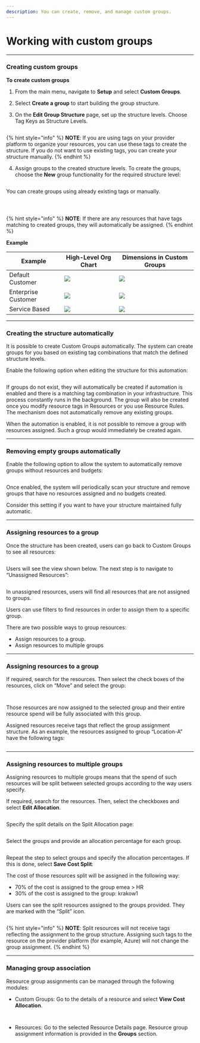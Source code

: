 ```yaml
---
description: You can create, remove, and manage custom groups.
---
```


# Working with custom groups

***

### Creating custom groups <a href="#navigate-to-custom-groups" id="navigate-to-custom-groups"></a>

**To create custom groups**

1. From the main menu, navigate to **Setup** and select **Custom Groups**.&#x20;
2. Select **Create a group** to start building the group structure.&#x20;
3.  On the **Edit Group Structure** page, set up the structure levels. Choose Tag Keys as Structure Levels.&#x20;

    <figure><img src="../../.gitbook/assets/image (14) (1).png" alt=""><figcaption></figcaption></figure>

{% hint style="info" %}
**NOTE**: If you are using tags on your provider platform to organize your resources, you can use these tags to create the structure. If you do not want to use existing tags, you can create your structure manually.
{% endhint %}

4.  Assign groups to the created structure levels. To create the groups, choose the **New** group functionality for the required structure level:

    <figure><img src="../../.gitbook/assets/image (1) (1) (1).png" alt=""><figcaption></figcaption></figure>

You can create groups using already existing tags or manually.

<figure><img src="../../.gitbook/assets/image (2) (1) (1).png" alt=""><figcaption></figcaption></figure>

<figure><img src="../../.gitbook/assets/image (4) (1) (1).png" alt=""><figcaption></figcaption></figure>

<figure><img src="../../.gitbook/assets/image (6) (1) (1).png" alt=""><figcaption></figcaption></figure>

{% hint style="info" %}
**NOTE**: If there are any resources that have tags matching to created groups, they will automatically be assigned.
{% endhint %}

**Example**

| Example             | High-Level Org Chart                               | Dimensions in Custom Groups                    |
| ------------------- | -------------------------------------------------- | ---------------------------------------------- |
| Default Customer    | ![](<../../.gitbook/assets/image (7) (1) (1).png>) | ![](<../../.gitbook/assets/image (2) (1).png>) |
| Enterprise Customer | ![](<../../.gitbook/assets/image (8) (1) (1).png>) | ![](<../../.gitbook/assets/image (3) (1).png>) |
| Service Based       | ![](<../../.gitbook/assets/image (9) (1) (1).png>) | ![](<../../.gitbook/assets/image (4) (1).png>) |

***

### Creating the structure automatically <a href="#create-structure-automatically" id="create-structure-automatically"></a>

It is possible to create Custom Groups automatically. The system can create groups for you based on existing tag combinations that match the defined structure levels.

Enable the following option when editing the structure for this automation:

<figure><img src="../../.gitbook/assets/image (10) (1) (1).png" alt=""><figcaption></figcaption></figure>

If groups do not exist, they will automatically be created if automation is enabled and there is a matching tag combination in your infrastructure. This process constantly runs in the background. The group will also be created once you modify resource tags in Resources or you use Resource Rules. The mechanism does not automatically remove any existing groups.

When the automation is enabled, it is not possible to remove a group with resources assigned. Such a group would immediately be created again.

***

### Removing empty groups automatically <a href="#remove-empty-groups-automatically" id="remove-empty-groups-automatically"></a>

Enable the following option to allow the system to automatically remove groups without resources and budgets:

<figure><img src="../../.gitbook/assets/image (11) (1) (1).png" alt=""><figcaption></figcaption></figure>

Once enabled, the system will periodically scan your structure and remove groups that have no resources assigned and no budgets created.

Consider this setting if you want to have your structure maintained fully automatic.

***

### Assigning resources to a group <a href="#assign-resources-to-a-group" id="assign-resources-to-a-group"></a>

Once the structure has been created, users can go back to Custom Groups to see all resources:

<figure><img src="../../.gitbook/assets/image (12) (1) (1).png" alt=""><figcaption></figcaption></figure>

Users will see the view shown below. The next step is to navigate to “Unassigned Resources”:

<figure><img src="../../.gitbook/assets/image (13) (1) (1).png" alt=""><figcaption></figcaption></figure>

In unassigned resources, users will find all resources that are not assigned to groups.

Users can use filters to find resources in order to assign them to a specific group.

There are two possible ways to group resources:

* Assign resources to a group.
* Assign resources to multiple groups

***

### Assigning resources to a group <a href="#assign-resources-to-a-group-2" id="assign-resources-to-a-group-2"></a>

If required, search for the resources. Then select the check boxes of the resources, click on “Move” and select the group:

<figure><img src="../../.gitbook/assets/image (14) (1) (1).png" alt=""><figcaption></figcaption></figure>

<figure><img src="../../.gitbook/assets/image (15) (1).png" alt=""><figcaption></figcaption></figure>

Those resources are now assigned to the selected group and their entire resource spend will be fully associated with this group.

Assigned resources receive tags that reflect the group assignment structure. As an example, the resources assigned to group “Location-A” have the following tags:

<figure><img src="../../.gitbook/assets/image (16) (1).png" alt=""><figcaption></figcaption></figure>

***

### Assigning resources to multiple groups <a href="#assign-resources-to-multiple-groups" id="assign-resources-to-multiple-groups"></a>

Assigning resources to multiple groups means that the spend of such resources will be split between selected groups according to the way users specify.

If required, search for the resources. Then, select the checkboxes and select **Edit Allocation**.

<figure><img src="../../.gitbook/assets/image (17) (1).png" alt=""><figcaption></figcaption></figure>

Specify the split details on the Split Allocation page:

<figure><img src="../../.gitbook/assets/image (18) (1).png" alt=""><figcaption></figcaption></figure>

Select the groups and provide an allocation percentage for each group.

<figure><img src="../../.gitbook/assets/image (19) (1).png" alt=""><figcaption></figcaption></figure>

Repeat the step to select groups and specify the allocation percentages. If this is done, select **Save Cost Split**:

The cost of those resources split will be assigned in the following way:

* 70% of the cost is assigned to the group emea > HR
* 30% of the cost is assigned to the group: krakow1

Users can see the split resources assigned to the groups provided. They are marked with the “Split” icon.

<figure><img src="../../.gitbook/assets/image (20) (1).png" alt=""><figcaption></figcaption></figure>

{% hint style="info" %}
**NOTE**: Split resources will not receive tags reflecting the assignment to the group structure. Assigning such tags to the resource on the provider platform (for example, Azure) will not change the group assignment.
{% endhint %}

***

### Managing group association <a href="#manage-group-association" id="manage-group-association"></a>

Resource group assignments can be managed through the following modules:

* Custom Groups: Go to the details of a resource and select **View Cost Allocation**.

<figure><img src="../../.gitbook/assets/image (22) (1).png" alt=""><figcaption></figcaption></figure>

<figure><img src="../../.gitbook/assets/image (23) (1).png" alt=""><figcaption></figcaption></figure>

* Resources: Go to the selected Resource Details page. Resource group assignment information is provided in the **Groups** section.

<figure><img src="../../.gitbook/assets/image (24) (1).png" alt=""><figcaption></figcaption></figure>
